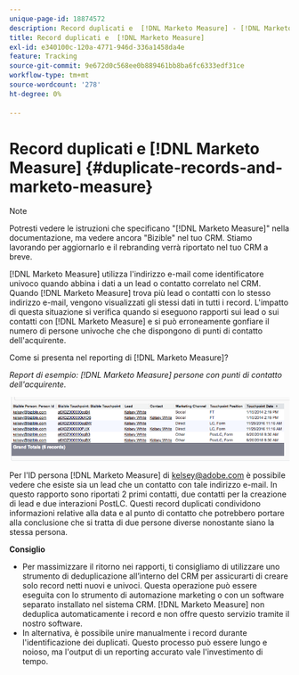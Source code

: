 ```yaml
---
unique-page-id: 18874572
description: Record duplicati e  [!DNL Marketo Measure] - [!DNL Marketo Measure]
title: Record duplicati e  [!DNL Marketo Measure]
exl-id: e340100c-120a-4771-946d-336a1458da4e
feature: Tracking
source-git-commit: 9e672d0c568ee0b889461bb8ba6fc6333edf31ce
workflow-type: tm+mt
source-wordcount: '278'
ht-degree: 0%

---
```


# Record duplicati e [!DNL Marketo Measure] {#duplicate-records-and-marketo-measure}

>[!NOTE]
>
>Potresti vedere le istruzioni che specificano &quot;[!DNL Marketo Measure]&quot; nella documentazione, ma vedere ancora &quot;Bizible&quot; nel tuo CRM. Stiamo lavorando per aggiornarlo e il rebranding verrà riportato nel tuo CRM a breve.

[!DNL Marketo Measure] utilizza l&#39;indirizzo e-mail come identificatore univoco quando abbina i dati a un lead o contatto correlato nel CRM. Quando [!DNL Marketo Measure] trova più lead o contatti con lo stesso indirizzo e-mail, vengono visualizzati gli stessi dati in tutti i record. L&#39;impatto di questa situazione si verifica quando si eseguono rapporti sui lead o sui contatti con [!DNL Marketo Measure] e si può erroneamente gonfiare il numero di persone univoche che che dispongono di punti di contatto dell&#39;acquirente.

Come si presenta nel reporting di [!DNL Marketo Measure]?

_Report di esempio: [!DNL Marketo Measure] persone con punti di contatto dell&#39;acquirente._

![](assets/1-1.png)

Per l&#39;ID persona [!DNL Marketo Measure] di kelsey@adobe.com è possibile vedere che esiste sia un lead che un contatto con tale indirizzo e-mail. In questo rapporto sono riportati 2 primi contatti, due contatti per la creazione di lead e due interazioni PostLC. Questi record duplicati condividono informazioni relative alla data e al punto di contatto che potrebbero portare alla conclusione che si tratta di due persone diverse nonostante siano la stessa persona.

**Consiglio**

* Per massimizzare il ritorno nei rapporti, ti consigliamo di utilizzare uno strumento di deduplicazione all’interno del CRM per assicurarti di creare solo record netti nuovi e univoci. Questa operazione può essere eseguita con lo strumento di automazione marketing o con un software separato installato nel sistema CRM. [!DNL Marketo Measure] non deduplica automaticamente i record e non offre questo servizio tramite il nostro software.
* In alternativa, è possibile unire manualmente i record durante l&#39;identificazione dei duplicati. Questo processo può essere lungo e noioso, ma l&#39;output di un reporting accurato vale l&#39;investimento di tempo.
